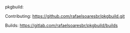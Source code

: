 pkgbuild:


Contributing: https://github.com/rafaelsoaresbr/pkgbuild.git

Builds: https://gitlab.com/rafaelsoaresbr/pkgbuild/builds
